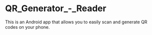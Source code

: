 # QR_Generator_-_Reader
This is an Android app that allows you to easily scan and generate QR codes on your phone.
